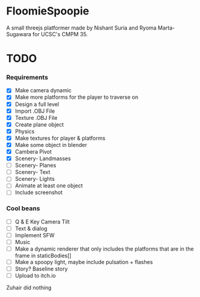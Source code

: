 # FloomieSpoopie
A small threejs platformer made by Nishant Suria and Ryoma Marta-Sugawara for UCSC's CMPM 35.



# TODO
### Requirements
- [x] Make camera dynamic
- [x] Make more platforms for the player to traverse on
- [x] Design a full level
- [x] Import .OBJ File
- [x] Texture .OBJ File
- [x] Create plane object
- [x] Physics
- [x] Make textures for player & platforms
- [x] Make some object in blender
- [x] Cambera Pivot
- [x] Scenery- Landmasses
- [ ] Scenery- Planes
- [ ] Scenery- Text
- [ ] Scenery- Lights
- [ ] Animate at least one object
- [ ] Include screenshot

### Cool beans
- [ ] Q & E Key Camera Tilt
- [ ] Text & dialog
- [ ] Implement SFW
- [ ] Music
- [ ] Make a dynamic renderer that only includes the platforms that are in the frame in staticBodies[]
- [ ] Make a spoopy light, maybe include pulsation + flashes
- [ ] Story? Baseline story
- [ ] Upload to itch.io

Zuhair did nothing
